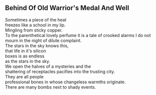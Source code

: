 Behind Of Old Warrior's Medal And Well
--------------------------------------
Sometimes a piece of the heat  
freezes like a school in my lip.  
Mingling from sticky copper.  
To the parenthetical lovely perfume it is a tale of crooked alarms I do not mourn in the night of dilute complaint.  
The stars in the sky knows this,  
that life in it's silicon  
boxes is as endless  
as the stars in the sky.  
We open the halves of a mysteries and the  
shattering of receptacles pacifies into the trusting city.  
They are all people  
professional bones in whose changeless warmths originate.  
There are many bombs next to shady events.  
